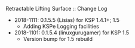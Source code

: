 Retractable Lifting Surface :: Change Log

* 2018-1111: 0.1.5.5 (Lisias) for KSP 1.4.1+; 1.5
	+ Adding KSPe Logging facilities
* 2018-1101: 0.1.5.4 (linuxgurugamer) for KSP 1.5
	+ Version bump for 1.5 rebuild
